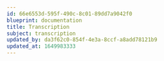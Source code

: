 ```yaml
---
id: 66e6553d-595f-490c-8c01-89dd7a9042f0
blueprint: documentation
title: Transcription
subject: transcription
updated_by: da3f62c0-854f-4e3a-8ccf-a8add78121b9
updated_at: 1649983333
---
```

